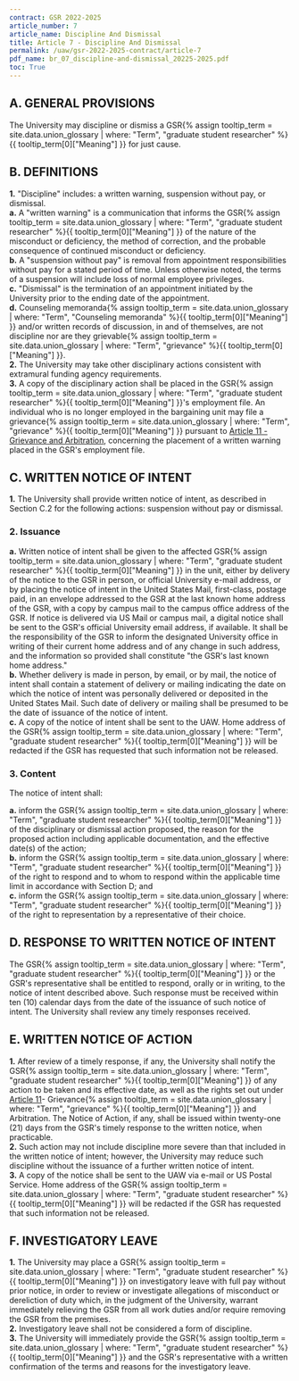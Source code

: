 ```yaml
---
contract: GSR 2022-2025
article_number: 7
article_name: Discipline And Dismissal 
title: Article 7 - Discipline And Dismissal 
permalink: /uaw/gsr-2022-2025-contract/article-7
pdf_name: br_07_discipline-and-dismissal_20225-2025.pdf
toc: True
---
```



## A. GENERAL PROVISIONS

The University may discipline or dismiss a <span class="tooltip">GSR<span class="tooltip-text">{% assign tooltip_term = site.data.union_glossary | where: "Term", "graduate student researcher" %}{{ tooltip_term[0]["Meaning"] }}</span></span> for just cause.

## B. DEFINITIONS

<div class="lvl2"><b>1.</b> "Discipline" includes: a written warning, suspension without pay, or dismissal.</div>
<div class="lvl3"><b>a.</b> A "written warning" is a communication that informs the <span class="tooltip">GSR<span class="tooltip-text">{% assign tooltip_term = site.data.union_glossary | where: "Term", "graduate student researcher" %}{{ tooltip_term[0]["Meaning"] }}</span></span> of the nature of the misconduct or deficiency, the method of correction, and the probable consequence of continued misconduct or deficiency.</div>
<div class="lvl3"><b>b.</b> A "suspension without pay" is removal from appointment responsibilities without pay for a stated period of time. Unless otherwise noted, the terms of a suspension will include loss of normal employee privileges.</div>
<div class="lvl3"><b>c.</b> "Dismissal" is the termination of an appointment initiated by the University prior to the ending date of the appointment.</div>
<div class="lvl3"><b>d.</b> <span class="tooltip">Counseling memoranda<span class="tooltip-text">{% assign tooltip_term = site.data.union_glossary | where: "Term", "Counseling memoranda" %}{{ tooltip_term[0]["Meaning"] }}</span></span> and/or written records of discussion, in and of themselves, are not discipline nor are they <span class="tooltip">grievable<span class="tooltip-text">{% assign tooltip_term = site.data.union_glossary | where: "Term", "grievance" %}{{ tooltip_term[0]["Meaning"] }}</span></span>.</div>
<div class="lvl2"><b>2.</b> The University may take other disciplinary actions consistent with extramural funding agency requirements.</div>
<div class="lvl2"><b>3.</b> A copy of the disciplinary action shall be placed in the <span class="tooltip">GSR<span class="tooltip-text">{% assign tooltip_term = site.data.union_glossary | where: "Term", "graduate student researcher" %}{{ tooltip_term[0]["Meaning"] }}</span></span>'s employment file. An individual who is no longer employed in the bargaining unit may file a <span class="tooltip">grievance<span class="tooltip-text">{% assign tooltip_term = site.data.union_glossary | where: "Term", "grievance" %}{{ tooltip_term[0]["Meaning"] }}</span></span> pursuant to <a href="/uaw/gsr-2022-2025-contract/article-11">Article 11 - Grievance and Arbitration</a>, concerning the placement of a written warning placed in the GSR's employment file.</div>

## C. WRITTEN NOTICE OF INTENT

<div class="lvl2"><b>1.</b> The University shall provide written notice of intent, as described in Section C.2 for the following actions: suspension without pay or dismissal.</div>

### 2. Issuance

<div class="lvl3"><b>a.</b> Written notice of intent shall be given to the affected <span class="tooltip">GSR<span class="tooltip-text">{% assign tooltip_term = site.data.union_glossary | where: "Term", "graduate student researcher" %}{{ tooltip_term[0]["Meaning"] }}</span></span> in the unit, either by delivery of the notice to the GSR in person, or official University e-mail address, or by placing the notice of intent in the United States Mail, first-class, postage paid, in an envelope addressed to the GSR at the last known home address of the GSR, with a copy by campus mail to the campus office address of the GSR. If notice is delivered via US Mail or campus mail, a digital notice shall be sent to the GSR's official University email address, if available. It shall be the responsibility of the GSR to inform the designated University office in writing of their current home address and of any change in such address, and the information so provided shall constitute "the GSR's last known home address."</div>
<div class="lvl3"><b>b.</b> Whether delivery is made in person, by email, or by mail, the notice of intent shall contain a statement of delivery or mailing indicating the date on which the notice of intent was personally delivered or deposited in the United States Mail. Such date of delivery or mailing shall be presumed to be the date of issuance of the notice of intent.</div>
<div class="lvl3"><b>c.</b> A copy of the notice of intent shall be sent to the UAW. Home address of the <span class="tooltip">GSR<span class="tooltip-text">{% assign tooltip_term = site.data.union_glossary | where: "Term", "graduate student researcher" %}{{ tooltip_term[0]["Meaning"] }}</span></span> will be redacted if the GSR has requested that such information not be released.</div>

### 3. Content

The notice of intent shall:
<div class="lvl3"><b>a.</b> inform the <span class="tooltip">GSR<span class="tooltip-text">{% assign tooltip_term = site.data.union_glossary | where: "Term", "graduate student researcher" %}{{ tooltip_term[0]["Meaning"] }}</span></span> of the disciplinary or dismissal action proposed, the reason for the proposed action including applicable documentation, and the effective date(s) of the action;</div>
<div class="lvl3"><b>b.</b> inform the <span class="tooltip">GSR<span class="tooltip-text">{% assign tooltip_term = site.data.union_glossary | where: "Term", "graduate student researcher" %}{{ tooltip_term[0]["Meaning"] }}</span></span> of the right to respond and to whom to respond within the applicable time limit in accordance with Section D; and</div>
<div class="lvl3"><b>c.</b> inform the <span class="tooltip">GSR<span class="tooltip-text">{% assign tooltip_term = site.data.union_glossary | where: "Term", "graduate student researcher" %}{{ tooltip_term[0]["Meaning"] }}</span></span> of the right to representation by a representative of their choice.</div>

## D. RESPONSE TO WRITTEN NOTICE OF INTENT

The <span class="tooltip">GSR<span class="tooltip-text">{% assign tooltip_term = site.data.union_glossary | where: "Term", "graduate student researcher" %}{{ tooltip_term[0]["Meaning"] }}</span></span> or the GSR's representative shall be entitled to respond, orally or in writing, to the notice of intent described above. Such response must be received within ten (10) calendar days from the date of the issuance of such notice of intent. The University shall review any timely responses received.

## E. WRITTEN NOTICE OF ACTION

<div class="lvl2"><b>1.</b> After review of a timely response, if any, the University shall notify the <span class="tooltip">GSR<span class="tooltip-text">{% assign tooltip_term = site.data.union_glossary | where: "Term", "graduate student researcher" %}{{ tooltip_term[0]["Meaning"] }}</span></span> of any action to be taken and its effective date, as well as the rights set out under <a href="/uaw/gsr-2022-2025-contract/article-11">Article 11</a>- <span class="tooltip">Grievance<span class="tooltip-text">{% assign tooltip_term = site.data.union_glossary | where: "Term", "grievance" %}{{ tooltip_term[0]["Meaning"] }}</span></span> and Arbitration. The Notice of Action, if any, shall be issued within twenty-one (21) days from the GSR's timely response to the written notice, when practicable.</div>
<div class="lvl2"><b>2.</b> Such action may not include discipline more severe than that included in the written notice of intent; however, the University may reduce such discipline without the issuance of a further written notice of intent.</div>
<div class="lvl2"><b>3.</b> A copy of the notice shall be sent to the UAW via e-mail or US Postal Service. Home address of the <span class="tooltip">GSR<span class="tooltip-text">{% assign tooltip_term = site.data.union_glossary | where: "Term", "graduate student researcher" %}{{ tooltip_term[0]["Meaning"] }}</span></span> will be redacted if the GSR has requested that such information not be released.</div>

## F. INVESTIGATORY LEAVE

<div class="lvl2"><b>1.</b> The University may place a <span class="tooltip">GSR<span class="tooltip-text">{% assign tooltip_term = site.data.union_glossary | where: "Term", "graduate student researcher" %}{{ tooltip_term[0]["Meaning"] }}</span></span> on investigatory leave with full pay without prior notice, in order to review or investigate allegations of misconduct or dereliction of duty which, in the judgment of the University, warrant immediately relieving the GSR from all work duties and/or require removing the GSR from the premises.</div>
<div class="lvl2"><b>2.</b> Investigatory leave shall not be considered a form of discipline.</div>
<div class="lvl2"><b>3.</b> The University will immediately provide the <span class="tooltip">GSR<span class="tooltip-text">{% assign tooltip_term = site.data.union_glossary | where: "Term", "graduate student researcher" %}{{ tooltip_term[0]["Meaning"] }}</span></span> and the GSR's representative with a written confirmation of the terms and reasons for the investigatory leave.</div>

